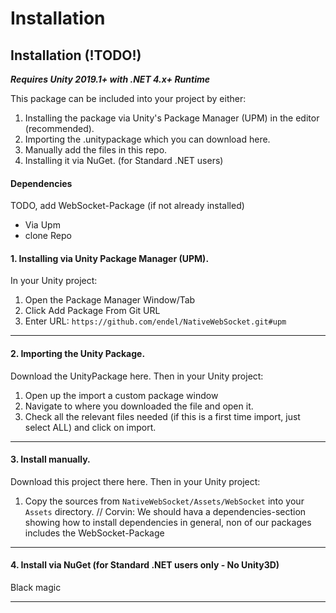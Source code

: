 # Installation

## Installation (!TODO!)

_**Requires Unity 2019.1+ with .NET 4.x+ Runtime**_

This package can be included into your project by either:

1. Installing the package via Unity's Package Manager (UPM) in the editor (recommended).
2. Importing the .unitypackage which you can download here.
3. Manually add the files in this repo.
4. Installing it via NuGet. (for Standard .NET users)

#### Dependencies

TODO, add WebSocket-Package (if not already installed)

* Via Upm
* clone Repo

#### 1. Installing via Unity Package Manager (UPM).

In your Unity project:

1. Open the Package Manager Window/Tab
2. Click Add Package From Git URL
3. Enter URL: `https://github.com/endel/NativeWebSocket.git#upm`

***

#### 2. Importing the Unity Package.

Download the UnityPackage here. Then in your Unity project:

1. Open up the import a custom package window
2. Navigate to where you downloaded the file and open it.
3. Check all the relevant files needed (if this is a first time import, just select ALL) and click on import.

***

#### 3. Install manually.

Download this project there here. Then in your Unity project:

1. Copy the sources from `NativeWebSocket/Assets/WebSocket` into your `Assets` directory. // Corvin: We should hava a dependencies-section showing how to install dependencies in general, non of our packages includes the WebSocket-Package

***

#### 4. Install via NuGet (for Standard .NET users only - No Unity3D)

Black magic

***
